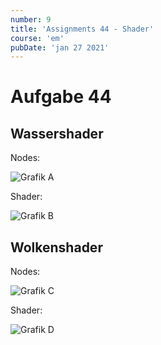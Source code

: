 ```yaml
---
number: 9
title: 'Assignments 44 - Shader'
course: 'em'
pubDate: 'jan 27 2021'
---
```


# Aufgabe 44

## Wassershader

Nodes:

![Grafik A](/em-9a.png)

Shader:

![Grafik B](/em-9b.png)

## Wolkenshader

Nodes:

![Grafik C](/em-9c.png)

Shader:

![Grafik D](/em-9d.png)